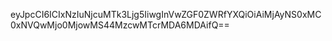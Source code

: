 eyJpcCI6ICIxNzIuNjcuMTk3Ljg5IiwgInVwZGF0ZWRfYXQiOiAiMjAyNS0xMC0xNVQwMjo0MjowMS44MzcwMTcrMDA6MDAifQ==